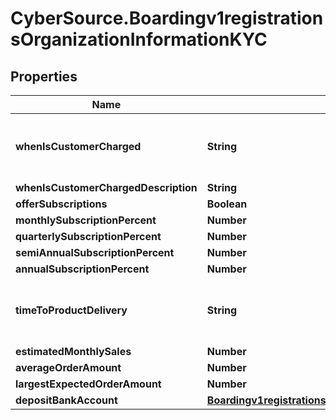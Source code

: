 # CyberSource.Boardingv1registrationsOrganizationInformationKYC

## Properties
Name | Type | Description | Notes
------------ | ------------- | ------------- | -------------
**whenIsCustomerCharged** | **String** | Possible values: - ONETIMEBEFORE - ONETIMEAFTER - OTHER | 
**whenIsCustomerChargedDescription** | **String** |  | [optional] 
**offerSubscriptions** | **Boolean** |  | 
**monthlySubscriptionPercent** | **Number** |  | [optional] 
**quarterlySubscriptionPercent** | **Number** |  | [optional] 
**semiAnnualSubscriptionPercent** | **Number** |  | [optional] 
**annualSubscriptionPercent** | **Number** |  | [optional] 
**timeToProductDelivery** | **String** | Possible values: - INSTANT - UPTO2 - UPTO5 - UPTO10 - GREATERTHAN10 | 
**estimatedMonthlySales** | **Number** |  | 
**averageOrderAmount** | **Number** |  | 
**largestExpectedOrderAmount** | **Number** |  | 
**depositBankAccount** | [**Boardingv1registrationsOrganizationInformationKYCDepositBankAccount**](Boardingv1registrationsOrganizationInformationKYCDepositBankAccount.md) |  | [optional] 


